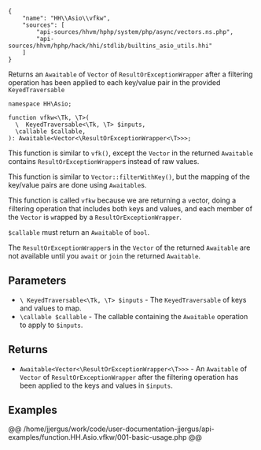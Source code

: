 ``` yamlmeta
{
    "name": "HH\\Asio\\vfkw",
    "sources": [
        "api-sources/hhvm/hphp/system/php/async/vectors.ns.php",
        "api-sources/hhvm/hphp/hack/hhi/stdlib/builtins_asio_utils.hhi"
    ]
}
```




Returns an ` Awaitable ` of `` Vector `` of ``` ResultOrExceptionWrapper ``` after a
filtering operation has been applied to each key/value pair in the provided
```` KeyedTraversable ````




``` Hack
namespace HH\Asio;

function vfkw<\Tk, \T>(
  \  KeyedTraversable<\Tk, \T> $inputs,
  \callable $callable,
): Awaitable<Vector<\ResultOrExceptionWrapper<\T>>>;
```




This function is similar to ` vfk() `, except the `` Vector `` in the returned
``` Awaitable ``` contains ```` ResultOrExceptionWrapper ````s instead of raw values.




This function is similar to ` Vector::filterWithKey() `, but the mapping of the
key/value pairs are done using `` Awaitable ``s.




This function is called ` vfkw ` because we are returning a `` v ``ector, doing a
``` f ```iltering operation that includes both ```` k ````eys and values, and each member
of the ````` Vector ````` is `````` w ``````rapped by a ``````` ResultOrExceptionWrapper ```````.




` $callable ` must return an `` Awaitable `` of ``` bool ```.




The ` ResultOrExceptionWrapper `s in the `` Vector `` of the returned ``` Awaitable ```
are not available until you ```` await ```` or ````` join ````` the returned `````` Awaitable ``````.




## Parameters




+ ` \ KeyedTraversable<\Tk, \T> $inputs ` - The `` KeyedTraversable `` of keys and values to map.
+ ` \callable $callable ` - The callable containing the `` Awaitable `` operation to
  apply to ``` $inputs ```.




## Returns




* ` Awaitable<Vector<\ResultOrExceptionWrapper<\T>>> ` - An `` Awaitable `` of ``` Vector ``` of ```` ResultOrExceptionWrapper ```` after the
  filtering operation has been applied to the keys and values in
  ````` $inputs `````.




## Examples




@@ /home/jjergus/work/code/user-documentation-jjergus/api-examples/function.HH.Asio.vfkw/001-basic-usage.php @@
<!-- HHAPIDOC -->

